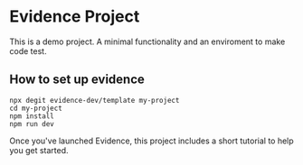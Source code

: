 # Evidence Project

This is a demo project. A minimal functionality and an enviroment to make code test. 

## How to set up evidence

```
npx degit evidence-dev/template my-project
cd my-project 
npm install 
npm run dev 
```

Once you've launched Evidence, this project includes a short tutorial to help you get started.
